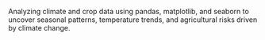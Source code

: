 Analyzing climate and crop data using pandas, matplotlib, and seaborn to uncover seasonal patterns, temperature trends, and agricultural risks driven by climate change.
